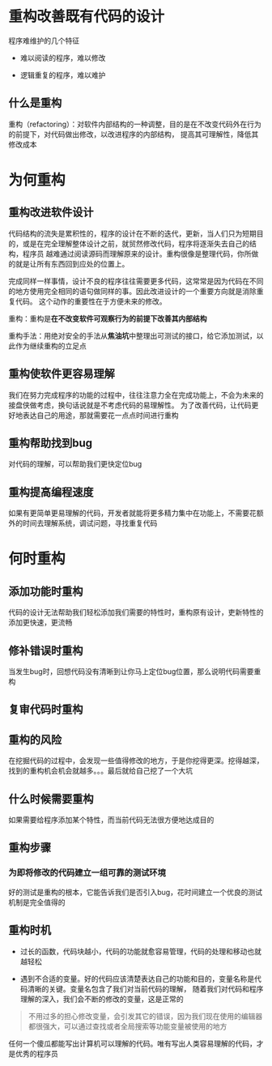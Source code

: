 # 重构改善既有代码的设计

程序难维护的几个特征

- 难以阅读的程序，难以修改

- 逻辑重复的程序，难以难护

## 什么是重构

重构（refactoring）：对软件内部结构的一种调整，目的是在不改变代码外在行为的前提下，对代码做出修改，以改进程序的内部结构，
提高其可理解性，降低其修改成本

# 为何重构

## 重构改进软件设计

代码结构的流失是累积性的，程序的设计在不断的迭代，更新，当人们只为短期目的，或是在完全理解整体设计之前，就贸然修改代码，程序将逐渐失去自己的结构，程序员
越难通过阅读源码而理解原来的设计。重构很像是整理代码，你所做的就是让所有东西回到应处的位置上。

完成同样一样事情，设计不良的程序往往需要更多代码，这常常是因为代码在不同的地方使用完全相同的语句做同样的事。因此改进设计的一个重要方向就是消除重复代码。
这个动作的重要性在于方便未来的修改。

重构：重构是**在不改变软件可观察行为的前提下改善其内部结构**

重构手法：用绝对安全的手法从**焦油坑**中整理出可测试的接口，给它添加测试，以此作为继续重构的立足点

## 重构使软件更容易理解

我们在努力完成程序的功能的过程中，往往注意力全在完成功能上，不会为未来的接盘侠做考虑，换句话说就是不考虑代码的易理解性。
为了改善代码，让代码更好地表达自己的用途，那就需要花一点点时间进行重构

## 重构帮助找到bug

对代码的理解，可以帮助我们更快定位bug

## 重构提高编程速度

如果有更简单更易理解的代码，开发者就能将更多精力集中在功能上，不需要花额外的时间去理解系统，调试问题，寻找重复代码

# 何时重构

## 添加功能时重构

代码的设计无法帮助我们轻松添加我们需要的特性时，重构原有设计，吏新特性的添加更快速，更流畅

## 修补错误时重构

当发生bug时，回想代码没有清晰到让你马上定位bug位置，那么说明代码需要重构

## 复审代码时重构



## 重构的风险

在挖掘代码的过程中，会发现一些值得修改的地方，于是你挖得更深。挖得越深，找到的重构机会机会就越多。。。最后就给自己挖了一个大坑

## 什么时候需要重构

如果需要给程序添加某个特性，而当前代码无法很方便地达成目的

## 重构步骤

### 为即将修改的代码建立一组可靠的测试环境

好的测试是重构的根本，它能告诉我们是否引入bug，花时间建立一个优良的测试机制是完全值得的

## 重构时机

- 过长的函数，代码块越小，代码的功能就愈容易管理，代码的处理和移动也就越轻松

- 遇到不合适的变量。好的代码应该清楚表达自己的功能和目的，变量名称是代码清晰的关键。变量名包含了我们对当前代码的理解，
随着我们对代码和程序理解的深入，我们会不断的修改的变量，这是正常的

> 不用过多的担心修改变量，会引发其它的错误，因为我们现在使用的编辑器都很强大，可以通过查找或者全局搜索等功能变量被使用的地方



任何一个傻瓜都能写出计算机可以理解的代码。唯有写出人类容易理解的代码，才是优秀的程序员